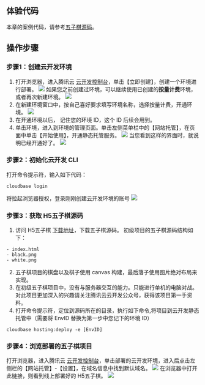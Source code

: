 ## 体验代码
本章的案例代码，请参考[五子棋源码](https://github.com/TencentCloudBase/Cloudbase-Examples/tree/master/H5/gobang)。

## 操作步骤
### 步骤1：创建云开发环境
1. 打开浏览器，进入腾讯云 [云开发控制台](https://console.cloud.tencent.com/tcb)，单击【立即创建】，创建一个环境进行部署。
![](https://main.qcloudimg.com/raw/e0dda5a5028052ee9c485bd20699bfe7.png)
如果您之前创建过环境，可以继续使用已创建的**按量计费**环境，或者再次新建环境。
![](https://main.qcloudimg.com/raw/4c702ec641c99a8a6940e1550e695f59.png)
2. 在新建环境窗口中，按自己喜好要求填写环境名称，选择按量计费，开通环境。
![](https://main.qcloudimg.com/raw/07607e6ca6b42c7928408aad587bbf71.png)
3. 在开通环境以后， 记住您的环境 ID，这个 ID 后续会用到。
4. 单击环境，进入到环境的管理页面。单击左侧菜单栏中的【网站托管】，在页面中单击【开始使用】，开通静态托管服务。
![](https://main.qcloudimg.com/raw/dbb73d193b1c2c37ff4b88bba0e4115f.png)
当您看到这样的界面时，就说明已经开通好了。
![](https://main.qcloudimg.com/raw/a4f444b8094e0279beb21eac74991cae.png)

### 步骤2：初始化云开发 CLI
打开命令提示符，输入如下代码：
```
cloudbase login
```
将拉起浏览器授权，登录刚刚创建云开发环境的账号
![](https://main.qcloudimg.com/raw/8b80113e567aeb6f5749acdf531719ac.png)

### 步骤3：获取 H5五子棋源码
1. 访问 H5五子棋 [下载地址](https://demo.cloudbase.net/asset/gobang.zip)，下载五子棋源码。
初级项目的五子棋源码结构如下：
  ```
  - index.html
  - black.png
  - white.png
  ```
 
2. 五子棋项目的棋盘以及棋子使用 canvas 构建，最后落子使用图片绝对布局来实现。
3. 在初级五子棋项目中，没有与服务器交互的能力。只能进行单机的电脑对战。对此项目更加深入的兴趣请关注腾讯云云开发公众号，获得该项目第一手资料。
4. 打开命令提示符，定位到源码所在的目录，执行如下命令,将项目到云开发静态托管中（需要将 EnvID 替换为第一步中您记下的环境 ID）
```
cloudbase hosting:deploy -e [EnvID]
```


### 步骤4：浏览部署的五子棋项目
打开浏览器，进入腾讯云 [云开发控制台](https://console.cloud.tencent.com/tcb)，单击部署的云开发环境，进入后点击左侧栏的【网站托管】-【设置】，在域名信息中找到默认域名。
![](https://main.qcloudimg.com/raw/43c3853302faae25c77dbff93592ccac.png)
在浏览器中打开此链接，则看到线上部署好的 H5五子棋。
![](https://main.qcloudimg.com/raw/bd23e734068ca528a60723f0814988f4.png)

